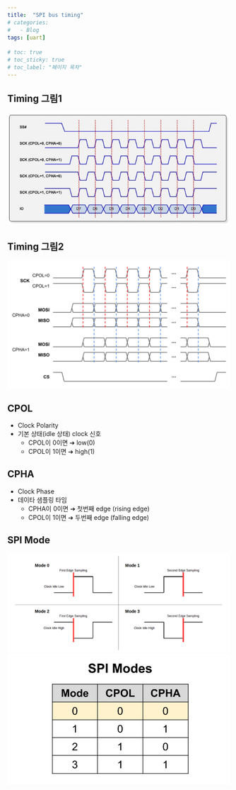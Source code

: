 ```yaml
---
title:  "SPI bus timing"
# categories:
#   - Blog
tags: [uart]

# toc: true
# toc_sticky: true
# toc_label: "페이지 목차"
---
```

## Timing 그림1
![](/assets/post_img/spi_bus_timing.jpg)
## Timing 그림2
![](/assets/post_img/spi_bus_timing2.jpg)

## CPOL
+ Clock Polarity
+ 기본 상태(idle 상태) clock 신호
  + CPOL이 0이면 ➔ low(0)
  + CPOL이 1이면 ➔ high(1)

## CPHA
+ Clock Phase
+ 데이타 샘플링 타임
  + CPHA이 0이면 ➔ 첫번째 edge (rising edge)
  + CPOL이 1이면 ➔ 두번째 edge (falling edge)

## SPI Mode
![](/assets/post_img/spimodes.png)
![](/assets/post_img/spimodetable.jpg)